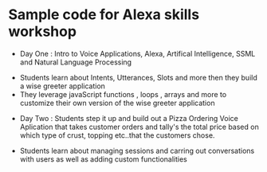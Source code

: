 # Sample code for Alexa skills workshop 

   * Day One : Intro to Voice Applications, Alexa,  Artifical Intelligence, SSML and Natural Language Processing
- Students learn about Intents, Utterances, Slots and more then they build a wise greeter application
- They leverage javaScript functions , loops , arrays and more to customize their own version of the wise greeter application


 * Day Two : Students step it up and build out a Pizza Ordering Voice Aplication that takes customer orders and tally's the total price based on which type of crust, topping etc..that the customers chose.
- Students learn about managing sessions and carring out conversations with users as well as adding custom functionalities
